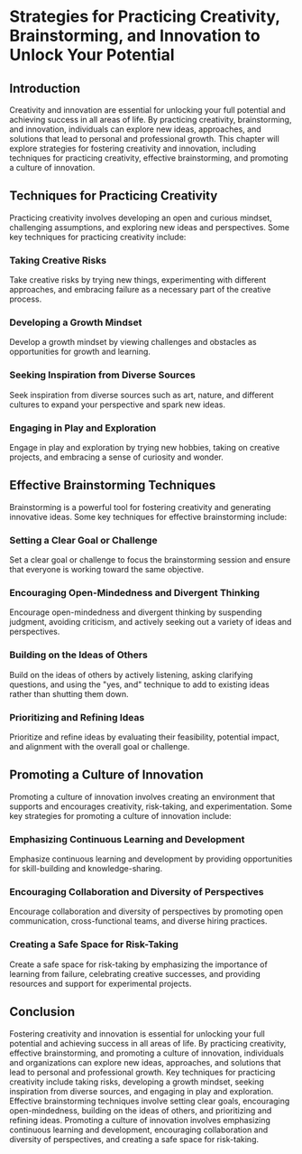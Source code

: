 Strategies for Practicing Creativity, Brainstorming, and Innovation to Unlock Your Potential
============================================================================================================================================

Introduction
------------

Creativity and innovation are essential for unlocking your full potential and achieving success in all areas of life. By practicing creativity, brainstorming, and innovation, individuals can explore new ideas, approaches, and solutions that lead to personal and professional growth. This chapter will explore strategies for fostering creativity and innovation, including techniques for practicing creativity, effective brainstorming, and promoting a culture of innovation.

Techniques for Practicing Creativity
------------------------------------

Practicing creativity involves developing an open and curious mindset, challenging assumptions, and exploring new ideas and perspectives. Some key techniques for practicing creativity include:

### Taking Creative Risks

Take creative risks by trying new things, experimenting with different approaches, and embracing failure as a necessary part of the creative process.

### Developing a Growth Mindset

Develop a growth mindset by viewing challenges and obstacles as opportunities for growth and learning.

### Seeking Inspiration from Diverse Sources

Seek inspiration from diverse sources such as art, nature, and different cultures to expand your perspective and spark new ideas.

### Engaging in Play and Exploration

Engage in play and exploration by trying new hobbies, taking on creative projects, and embracing a sense of curiosity and wonder.

Effective Brainstorming Techniques
----------------------------------

Brainstorming is a powerful tool for fostering creativity and generating innovative ideas. Some key techniques for effective brainstorming include:

### Setting a Clear Goal or Challenge

Set a clear goal or challenge to focus the brainstorming session and ensure that everyone is working toward the same objective.

### Encouraging Open-Mindedness and Divergent Thinking

Encourage open-mindedness and divergent thinking by suspending judgment, avoiding criticism, and actively seeking out a variety of ideas and perspectives.

### Building on the Ideas of Others

Build on the ideas of others by actively listening, asking clarifying questions, and using the "yes, and" technique to add to existing ideas rather than shutting them down.

### Prioritizing and Refining Ideas

Prioritize and refine ideas by evaluating their feasibility, potential impact, and alignment with the overall goal or challenge.

Promoting a Culture of Innovation
---------------------------------

Promoting a culture of innovation involves creating an environment that supports and encourages creativity, risk-taking, and experimentation. Some key strategies for promoting a culture of innovation include:

### Emphasizing Continuous Learning and Development

Emphasize continuous learning and development by providing opportunities for skill-building and knowledge-sharing.

### Encouraging Collaboration and Diversity of Perspectives

Encourage collaboration and diversity of perspectives by promoting open communication, cross-functional teams, and diverse hiring practices.

### Creating a Safe Space for Risk-Taking

Create a safe space for risk-taking by emphasizing the importance of learning from failure, celebrating creative successes, and providing resources and support for experimental projects.

Conclusion
----------

Fostering creativity and innovation is essential for unlocking your full potential and achieving success in all areas of life. By practicing creativity, effective brainstorming, and promoting a culture of innovation, individuals and organizations can explore new ideas, approaches, and solutions that lead to personal and professional growth. Key techniques for practicing creativity include taking risks, developing a growth mindset, seeking inspiration from diverse sources, and engaging in play and exploration. Effective brainstorming techniques involve setting clear goals, encouraging open-mindedness, building on the ideas of others, and prioritizing and refining ideas. Promoting a culture of innovation involves emphasizing continuous learning and development, encouraging collaboration and diversity of perspectives, and creating a safe space for risk-taking.
